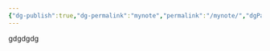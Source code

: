 ```yaml
---
{"dg-publish":true,"dg-permalink":"mynote","permalink":"/mynote/","dgPassFrontmatter":true,"noteIcon":""}
---
```


gdgdgdg